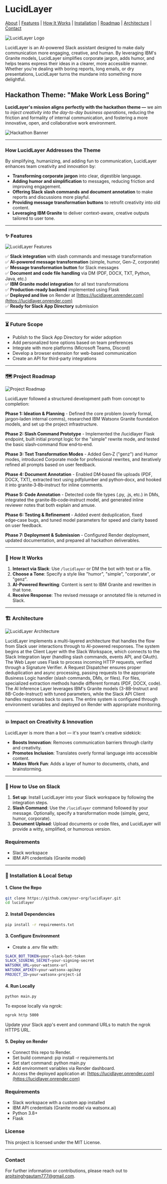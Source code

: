 # LucidLayer

[About](#about) | [Features](#features) | [How It Works](#how-it-works) | [Installation](#installation--local-setup) | [Roadmap](#project-roadmap) | [Architecture](#architecture) | [Contact](#contact)

![LucidLayer Logo](images/lucidlayer_logo.png)  

LucidLayer is an AI-powered Slack assistant designed to make daily communication more engaging, creative, and human. By leveraging IBM's Granite models, LucidLayer simplifies corporate jargon, adds humor, and helps teams express their ideas in a clearer, more accessible manner. Whether you're dealing with boring reports, long emails, or dry presentations, LucidLayer turns the mundane into something more delightful.

## **Hackathon Theme: "Make Work Less Boring"**

**LucidLayer's mission aligns perfectly with the hackathon theme —** we aim to *inject creativity into the day-to-day business operations*, reducing the friction and formality of internal communication, and fostering a more innovative, open, and collaborative work environment.

![Hackathon Banner](images/hackathon_banner.png)

---

### <a id="about"></a>**How LucidLayer Addresses the Theme**

By simplifying, humanizing, and adding fun to communication, LucidLayer enhances team creativity and innovation by:

- **Transforming corporate jargon** into clear, digestible language.
- **Adding humor and simplification** to messages, reducing friction and improving engagement.
- **Offering Slack slash commands and document annotation** to make reports and discussions more playful.
- **Providing message transformation buttons** to retrofit creativity into old content.
- **Leveraging IBM Granite** to deliver context-aware, creative outputs tailored to user tone.

---

### <a id="features"></a>**✨ Features**

![LucidLayer Features](images/lucidlayer_system_features.png)

✅ **Slack integration** with slash commands and message transformation  
✅ **AI-powered message transformation** (simple, humor, Gen-Z, corporate)  
✅ **Message transformation button** for Slack messages  
✅ **Document and code file handling** via DM (PDF, DOCX, TXT, Python, Java, etc.)  
✅ **IBM Granite model integration** for all text transformations  
✅ **Production-ready backend** implemented using Flask  
✅ **Deployed and live** on Render at [https://lucidlayer.onrender.com](https://lucidlayer.onrender.com)  
✅ **Ready for Slack App Directory** submission

---

### ⏳ **Future Scope**

- Publish to the Slack App Directory for wider adoption
- Add personalized tone options based on team preferences
- Integrate with more platforms (Microsoft Teams, Discord)
- Develop a browser extension for web-based communication
- Create an API for third-party integrations

---

### <a id="project-roadmap"></a>**🗺️ Project Roadmap**

![Project Roadmap](images/lucidlayer_workflow.png)

LucidLayer followed a structured development path from concept to completion:

**Phase 1: Ideation & Planning** - Defined the core problem (overly formal, jargon‑laden internal comms), researched IBM Watsonx Granite foundation models, and set up the project infrastructure.

**Phase 2: Slash Command Prototype** - Implemented the /lucidlayer Flask endpoint, built initial prompt logic for the "simple" rewrite mode, and tested the basic slash‑command flow end‑to‑end.

**Phase 3: Text Transformation Modes** - Added Gen‑Z ("genz") and Humor modes, introduced Corporate mode for professional rewrites, and iteratively refined all prompts based on user feedback.

**Phase 4: Document Annotation** - Enabled DM‑based file uploads (PDF, DOCX, TXT), extracted text using pdfplumber and python‑docx, and hooked it into granite‑3‑8b‑instruct for inline comments.

**Phase 5: Code Annotation** - Detected code file types (.py, .js, etc.) in DMs, integrated the granite‑8b‑code‑instruct model, and generated inline reviewer notes that both explain and amuse.

**Phase 6: Testing & Refinement** - Added event deduplication, fixed edge‑case bugs, and tuned model parameters for speed and clarity based on user feedback.

**Phase 7: Deployment & Submission** - Configured Render deployment, updated documentation, and prepared all hackathon deliverables.

---

### <a id="how-it-works"></a>**🧠 How It Works**

1. **Interact via Slack**: Use `/lucidlayer` or DM the bot with text or a file.
2. **Choose a Tone**: Specify a style like "humor", "simple", "corporate", or "genz".
3. **AI-Powered Rewriting**: Content is sent to IBM Granite and rewritten in that tone.
4. **Receive Response**: The revised message or annotated file is returned in Slack.

---

### <a id="architecture"></a>**🏗️ Architecture**

![LucidLayer Architecture](images/lucid_layer_architecture.png)

LucidLayer implements a multi-layered architecture that handles the flow from Slack user interactions through to AI-powered responses. The system begins at the Client Layer with the Slack Workspace, which connects to the Slack Integration layer (handling slash commands, events API, and OAuth). The Web Layer uses Flask to process incoming HTTP requests, verified through a Signature Verifier. A Request Dispatcher ensures proper deduplication and async processing, passing requests to the appropriate Business Logic handler (slash commands, DMs, or files). For files, specialized extraction methods handle different formats (PDF, DOCX, code). The AI Inference Layer leverages IBM's Granite models (3-8B-Instruct and 8B-Code-Instruct) with tuned parameters, while the Slack API Client handles responses back to users. The entire system is configured through environment variables and deployed on Render with appropriate monitoring.

---

### **💥 Impact on Creativity & Innovation**

LucidLayer is more than a bot — it's your team's creative sidekick:

- **Boosts Innovation**: Removes communication barriers through clarity and creativity.
- **Promotes Inclusion**: Translates overly formal language into accessible content.
- **Makes Work Fun**: Adds a layer of humor to documents, chats, and brainstorming.

---

### **🧩 How to Use on Slack**

1. **Set up**: Install LucidLayer into your Slack workspace by following the integration steps.
2. **Slash Command**: Use the `/lucidlayer` command followed by your message. Optionally, specify a transformation mode (simple, genz, humor, corporate).
3. **Document Upload**: Upload documents or code files, and LucidLayer will provide a witty, simplified, or humorous version.

### **Requirements**

- Slack workspace
- IBM API credentials (Granite model)
---

### <a id="installation--local-setup"></a>**🚀 Installation & Local Setup**

#### 1. **Clone the Repo**
```bash
git clone https://github.com/your-org/lucidlayer.git
cd lucidlayer
```

#### 2. Install Dependencies
```bash
pip install -r requirements.txt
```

#### 3. Configure Environment
- Create a .env file with:
```bash
SLACK_BOT_TOKEN=your-slack-bot-token
SLACK_SIGNING_SECRET=your-signing-secret
WATSONX_URL=your-watsonx-url
WATSONX_APIKEY=your-watsonx-apikey
PROJECT_ID=your-watsonx-project-id
```

#### 4. Run Locally
```bash
python main.py
```
To expose locally via ngrok:
```bash
ngrok http 5000
```
Update your Slack app's event and command URLs to match the ngrok HTTPS URL.

#### 5. Deploy on Render
- Connect this repo to Render.
- Set build command: pip install -r requirements.txt
- Set start command: python main.py
- Add environment variables via Render dashboard.
- Access the deployed application at: [https://lucidlayer.onrender.com](https://lucidlayer.onrender.com)

### **Requirements**
- Slack workspace with a custom app installed
- IBM API credentials (Granite model via watsonx.ai)
- Python 3.8+
- Flask

### **License**
This project is licensed under the MIT License.

---

### <a id="contact"></a>**Contact**
For further information or contributions, please reach out to [arpitsinghgautam777@gmail.com](mailto:arpitsinghgautam777@gmail.com).